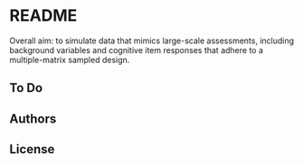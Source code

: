 # README

Overall aim: to simulate data that mimics large-scale assessments, including background variables and cognitive item responses that adhere to a multiple-matrix sampled design. 

## To Do 

## Authors

## License






